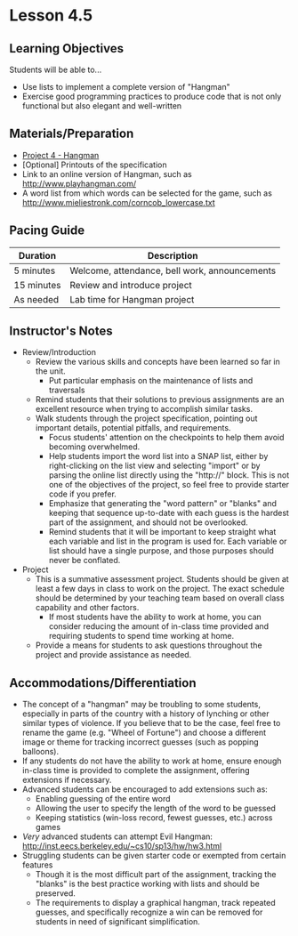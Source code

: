 # Lesson 4.5

## Learning Objectives

Students will be able to...

* Use lists to implement a complete version of "Hangman"
* Exercise good programming practices to produce code that is not only functional but also elegant and well-written


## Materials/Preparation

* [Project 4 - Hangman](project_4.md)
* [Optional] Printouts of the specification
* Link to an online version of Hangman, such as http://www.playhangman.com/ 
* A word list from which words can be selected for the game, such as http://www.mieliestronk.com/corncob_lowercase.txt 


## Pacing Guide

| Duration | Description |
| -- | -- |
| 5 minutes | Welcome, attendance, bell work, announcements |
| 15 minutes | Review and introduce project |
| As needed | Lab time for Hangman project |


## Instructor's Notes

* Review/Introduction
  * Review the various skills and concepts have been learned so far in the unit.
    * Put particular emphasis on the maintenance of lists and traversals
  * Remind students that their solutions to previous assignments are an excellent resource when trying to accomplish similar tasks.
  * Walk students through the project specification, pointing out important details, potential pitfalls, and requirements.
    * Focus students' attention on the checkpoints to help them avoid becoming overwhelmed.
    * Help students import the word list into a SNAP list, either by right-clicking on the list view and selecting "import" or by parsing the online list directly using the "http://" block.  This is not one of the objectives of the project, so feel free to provide starter code if you prefer.
    * Emphasize that generating the "word pattern" or "blanks" and keeping that sequence up-to-date with each guess is the hardest part of the assignment, and should not be overlooked.
    * Remind students that it will be important to keep straight what each variable and list in the program is used for.  Each variable or list should have a single purpose, and those purposes should never be conflated.
* Project
  * This is a summative assessment project.  Students should be given at least a few days in class to work on the project.  The exact schedule should be determined by your teaching team based on overall class capability and other factors.
    * If most students have the ability to work at home, you can consider reducing the amount of in-class time provided and requiring students to spend time working at home.
  * Provide a means for students to ask questions throughout the project and provide assistance as needed.


## Accommodations/Differentiation
* The concept of a "hangman" may be troubling to some students, especially in parts of the country with a history of lynching or other similar types of violence.  If you believe that to be the case, feel free to rename the game (e.g. "Wheel of Fortune") and choose a different image or theme for tracking incorrect guesses (such as popping balloons).
* If any students do not have the ability to work at home, ensure enough in-class time is provided to complete the assignment, offering extensions if necessary.
* Advanced students can be encouraged to add extensions such as:
  * Enabling guessing of the entire word
  * Allowing the user to specify the length of the word to be guessed
  * Keeping statistics (win-loss record, fewest guesses, etc.) across games
* *Very* advanced students can attempt Evil Hangman: http://inst.eecs.berkeley.edu/~cs10/sp13/hw/hw3.html
* Struggling students can be given starter code or exempted from certain features
  * Though it is the most difficult part of the assignment, tracking the "blanks" is the best practice working with lists and should be preserved.  
  * The requirements to display a graphical hangman, track repeated guesses, and specifically recognize a win can be removed for students in need of significant simplification.


